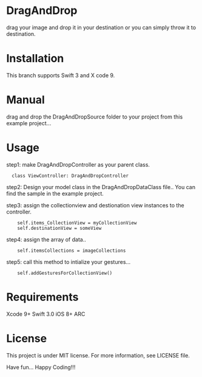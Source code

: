 # DragAndDrop
drag your image and drop it in your destination or you can simply throw it to destination.

# Installation

This branch supports Swift 3 and X code 9.

# Manual

drag and drop the DragAndDropSource folder to your project from this example project...


# Usage

step1:  make DragAndDropController as your parent class.
      
      class ViewController: DragAndDropController

step2: Design your model class in the DragAndDropDataClass file.. You can find the sample in the example project.

step3:  assign the collectionview and destionation view instances to the controller.

        self.items_CollectionView = myCollectionView
        self.destinationView = someView
        
step4:  assign the array of data..

        self.itemsCollections = imageCollections
        
        
step5:  call this method to intialize your gestures...

        self.addGesturesForCollectionView()
        
        
# Requirements

Xcode 9+
Swift 3.0
iOS 8+
ARC

# License

This project is under MIT license. For more information, see LICENSE file.


Have fun... Happy Coding!!!
